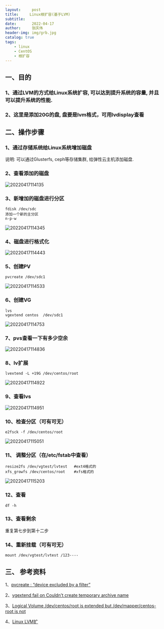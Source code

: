 ```yaml
---
layout:     post
title:     Linux根扩容(基于LVM)
subtitle:   
date:       2022-04-17
author:     张庆伟
header-img: img/grb.jpg
catalog: true
tags:
    - linux
    - CentOS
    - 根扩容
---
```

## 一、目的

### 1、通过LVM的方式给Linux系统扩容, 可以达到提升系统的容量, 并且可以提升系统的性能.

### 2、这里是添加20G的盘, 盘要是lvm格式，可用lvdisplay查看

## 二、操作步骤

### 1、通过存储系统给Linux系统增加磁盘

说明: 可以通过Glusterfs, ceph等存储集群, 给弹性云主机添加磁盘.

### 2、查看添加的磁盘

![20220417114135](https://raw.githubusercontent.com/realzhangqingwei/realzhangqingwei.github.io/master/imgs_for_blogs/20220417114135.png)

### 3、新增加的磁盘进行分区

```
fdisk /dev/sdc
添加一个新的主分区
n-p-w
```

![20220417114345](https://raw.githubusercontent.com/realzhangqingwei/realzhangqingwei.github.io/master/imgs_for_blogs/20220417114345.png)

### 4、磁盘进行格式化

![20220417114443](https://raw.githubusercontent.com/realzhangqingwei/realzhangqingwei.github.io/master/imgs_for_blogs/20220417114443.png)

### 5、创建PV

```
pvcreate /dev/sdc1
```

![20220417114533](https://raw.githubusercontent.com/realzhangqingwei/realzhangqingwei.github.io/master/imgs_for_blogs/20220417114533.png)

### 6、创建VG

```
lvs
vgextend centos  /dev/sdc1
```

![20220417114753](https://raw.githubusercontent.com/realzhangqingwei/realzhangqingwei.github.io/master/imgs_for_blogs/20220417114753.png)

### 7、pvs查看一下有多少空余

![20220417114836](https://raw.githubusercontent.com/realzhangqingwei/realzhangqingwei.github.io/master/imgs_for_blogs/20220417114836.png)

### 8、lv扩展

```
lvextend -L +19G /dev/centos/root
```

![20220417114922](https://raw.githubusercontent.com/realzhangqingwei/realzhangqingwei.github.io/master/imgs_for_blogs/20220417114922.png)

### 9、查看lvs

![20220417114951](https://raw.githubusercontent.com/realzhangqingwei/realzhangqingwei.github.io/master/imgs_for_blogs/20220417114951.png)

### 10、检查分区（可有可无）

```
e2fsck -f /dev/centos/root
```

![20220417115051](https://raw.githubusercontent.com/realzhangqingwei/realzhangqingwei.github.io/master/imgs_for_blogs/20220417115051.png)

### 11、 调整分区（在/etc/fstab中查看）

```
resize2fs /dev/vgtest/lvtest   #ext4格式的
xfs_growfs /dev/centos/root    #xfs格式的
```

![20220417115203](https://raw.githubusercontent.com/realzhangqingwei/realzhangqingwei.github.io/master/imgs_for_blogs/20220417115203.png)

### 12、查看

```
df -h
```

### 13、查看剩余

重复第七步到第十二步

### 14、重新挂载（可有可无）

```
mount /dev/vgtest/lvtest /123----
```

## 三、 参考资料

1、[pvcreate : “device excluded by a filter”](https://serverfault.com/questions/917650/vgextend-device-excluded-by-a-filter)

2、[vgextend fail on Couldn&#39;t create temporary archive name](https://unix.stackexchange.com/questions/465719/vgextend-fail-on-couldnt-create-temporary-archive-name)

3、[Logical Volume /dev/centos/root is extended but /dev/mapper/centos-root is not](https://serverfault.com/questions/934024/logical-volume-dev-centos-root-is-extended-but-dev-mapper-centos-root-is-not)

4、[Linux LVM扩](https://www.jianshu.com/p/b41c7b2fffe1)

